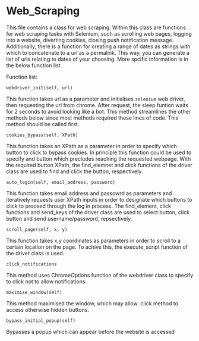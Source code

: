 # Web_Scraping

This file contains a class for web scraping. Within this class are functions for web scraping tasks with Selenium, such as scrolling web pages, logging into a website, diverting cookies, closing push notification message. Additionally, there is a function for creating a range of dates as strings with which to concatenate to a url as a permalink. This way, you can generate a list of urls relating to dates of your choosing. More spcific information is in the below function list. 


Function list:

`webdriver_init(self, url)`

This function takes url as a parameter and initialises `selenium` web driver, then requesting the url from chrome. After request, the sleep funtion waits for 2 seconds to avoid looking like a bot. This method streamlines the other methods below since most methods required these lines of code. This method should be called first. 


`cookies_bypass(self, XPath)`

This function takes an XPath as a parameter in order to specify which button to click to bypass cookies. In principle this function could be used to specify and button which precludes reaching the requested webpage. With the required button XPath, the find_elemnet and click functions of the driver class are used to find and click the button, respectively. 

`auto_login(self, email_address, password)`

This function takes email address and passowrd as parameters and iteratively requests user XPath inputs in order to designate which buttons to click to proceed through the log in process. The find_element, click functions and send_keys of the driver class are used to select button, click button and send username/password, repsectively. 

`scroll_page(self, x, y)`

This function takes x,y coordinates as parameters in order to scroll to a certain location on the page. To achive this, the execute_script function of the driver class is used. 

`click_notifications`

This method uses ChromeOptions function of the webdriver class to specify to click not to allow notifications. 

`maximise_window(self)`

This method maximised the window, which may allow .click method to access otherwise hidden buttons.

`bypass_initial_popup(self)`

Bypasses a popup which can appear before the website is accessed
